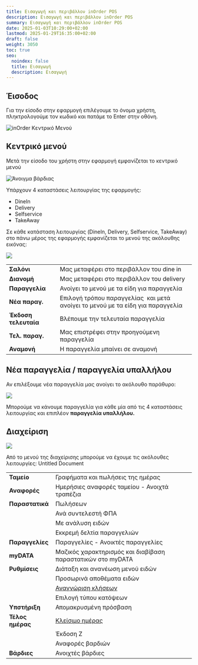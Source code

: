 ```yaml
---
title: Εισαγωγή και περιβάλλον inOrder POS
description: Εισαγωγή και περιβάλλον inOrder POS
summary: Εισαγωγή και περιβάλλον inOrder POS
date: 2025-01-03T10:29:00+02:00
lastmod: 2025-01-29T16:35:00+02:00
draft: false
weight: 3050
toc: true
seo:
  noindex: false
  title: Εισαγωγή
  description: Εισαγωγή
---
```


## Έισοδος

Για την είσοδο στην εφαρμογή επιλέγουμε το όνομα χρήστη, πληκτρολογούμε τον κωδικό και πατάμε το Enter στην οθόνη.

![inOrder Κεντρικό Μενού](/images/pos-001.jpg "Κεντρικό Μενού")

## Κεντρικό μενού

Μετά την είσοδο του χρήστη στην εφαρμογή εμφανίζεται το κεντρικό μενού

![Άνοιγμα βάρδιας](/images/pos-002.jpg "Άνοιγμα βάρδιας")

Υπάρχουν 4 καταστάσεις λειτουργίας της εφαρμογής:

- DineIn
- Delivery
- Selfservice
- TakeAway

Σε κάθε κατάσταση λειτουργίας (DineIn, Delivery, Selfservice, TakeAway) στο πάνω μέρος της εφαρμογής εμφανίζεται το μενού της ακόλουθης εικόνας:

![](/images/orders-menu.jpg)


|                      |                                                                                 |
| -------------------- | ------------------------------------------------------------------------------- |
| **Σαλόνι**           | Μας μεταφέρει στο περιβάλλον του dine in                                        |
| **Διανομή**          | Μας μεταφέρει στο περιβάλλον του delivery                                       |
| **Παραγγελία**       | Ανοίγει το μενού με τα είδη για παραγγελία                                      |
| **Νέα παραγ.**       | Επιλογή τρόπου παραγγελίας  και μετά ανοίγει το μενού με τα είδη για παραγγελία |
| **Έκδοση τελευταία** | Βλέπουμε την τελευταία παραγγελία                                               |
| **Τελ. παραγ.**      | Μας επιστρέφει στην προηγούμενη παραγγελία                                      |
| **Αναμονή**          | Η παραγγελία μπαίνει σε αναμονή                                                 |



## Νέα παραγγελία / παραγγελία υπαλλήλου

Αν επιλέξουμε νέα παραγγελία μας ανοίγει το ακόλουθο παράθυρο:

![](/images/new-order.jpg)

Μπορούμε να κάνουμε παραγγελία για κάθε μία από τις 4 καταστάσεις λειτουργίας και επιπλέον **παραγγελία υπαλλήλου.**

## Διαχείριση

![](/images/admin.jpg)

Από το μενού της διαχείρισης μπορούμε να έχουμε τις ακόλουθες λειτουργίες:
Untitled Document

|                  |                                                                                                                                                                                                                       |
| ---------------- | --------------------------------------------------------------------------------------------------------------------------------------------------------------------------------------------------------------------- |
| **Ταμείο**       | Γραφήματα και πωλήσεις της ημέρας                                                                                                                                                                                     |
| **Αναφορές**     | Ημερήσιες αναφορές ταμείου - Ανοιχτά τραπέζια                                                                                                                                                                         |
| **Παραστατικά**  | Πωλήσεων                                                                                                                                                                                                              |
|                  | Ανά συντελεστή ΦΠΑ                                                                                                                                                                                                    |
|                  | Με ανάλυση ειδών                                                                                                                                                                                                      |
|                  | Εκκρεμή δελτία παραγγελιών                                                                                                                                                                                            |
| **Παραγγελίες**  | Παραγγελίες - Ανοικτές παραγγελίες                                                                                                                                                                                    |
| **myDATA**       | Μαζικός χαρακτηρισμός και διαβίβαση παραστατικών στο myDATA                                                                                                                                                           |
| **Ρυθμίσεις**    | Διάταξη και ανανέωση μενού ειδών                                                                                                                                                                                      |
|                  | Προσωρινά αποθέματα ειδών                                                                                                                                                                                             |
|                  | [Αναγνώριση κλήσεων](https://wiki.inorder.gr/docs/knowledge-base/%CF%81%CF%8D%CE%B8%CE%BC%CE%B9%CF%83%CE%B7-%CE%B1%CE%BD%CE%B1%CE%B3%CE%BD%CF%8E%CF%81%CE%B9%CF%83%CE%B7%CF%82-%CE%BA%CE%BB%CE%AE%CF%83%CE%B7%CF%82/) |
|                  | Επιλογή τύπου κατόψεων                                                                                                                                                                                                |
| **Υπστήριξη**    | Απομακρυσμένη πρόσβαση                                                                                                                                                                                                |
| **Τέλος ημέρας** | [Κλείσιμο ημέρας](https://wiki.inorder.gr/docs/pos/%CE%BA%CE%BB%CE%B5%CE%AF%CF%83%CE%B9%CE%BC%CE%BF-%CE%B7%CE%BC%CE%AD%CF%81%CE%B1%CF%82/)                                                                            |
|                  | Έκδοση Ζ                                                                                                                                                                                                              |
|                  | Αναφορές βαρδιών                                                                                                                                                                                                      |
| **Βάρδιες**      | Ανοιχτές βάρδιες                                                                                                                                                                                                      |
